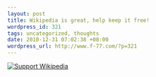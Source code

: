 ```yaml
--- 
layout: post
title: Wikipedia is great, help keep it free!
wordpress_id: 321
tags: uncategorized, thoughts
date: 2010-12-31 07:02:38 +08:00
wordpress_url: http://www.f-77.com/?p=321
---
```

<a href="http://wikimediafoundation.org/wiki/Support_Wikipedia/en"><img border="0" alt="Support Wikipedia" src="http://upload.wikimedia.org/wikipedia/commons/4/41/Fundraising_2009-horizontal-thanks-en.png" /></a><!--more-->
